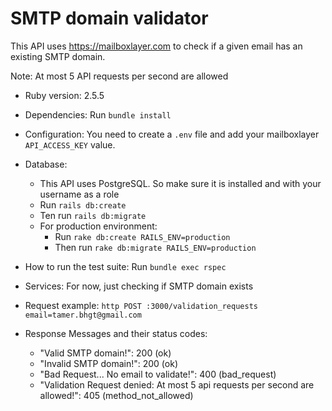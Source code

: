 # SMTP domain validator

This API uses https://mailboxlayer.com to check if a given email has an existing SMTP domain.

Note: At most 5 API requests per second are allowed


* Ruby version: 2.5.5

* Dependencies: Run ```bundle install```

* Configuration: You need to create a ```.env``` file and add your mailboxlayer ```API_ACCESS_KEY``` value.

* Database:
  - This API uses PostgreSQL. So make sure it is installed and with your username as a role
  - Run ```rails db:create```
  - Ten run ```rails db:migrate```
  - For production environment:
    - Run ```rake db:create RAILS_ENV=production```
    - Then run ```rake db:migrate RAILS_ENV=production```

* How to run the test suite: Run ```bundle exec rspec```

* Services: For now, just checking if SMTP domain exists

* Request example: ```http POST :3000/validation_requests email=tamer.bhgt@gmail.com```

* Response Messages and their status codes:
  - "Valid SMTP domain!": 200 (ok)
  - "Invalid SMTP domain!": 200 (ok)
  - "Bad Request... No email to validate!": 400 (bad_request)
  - "Validation Request denied: At most 5 api requests per second are allowed!": 405 (method_not_allowed)
